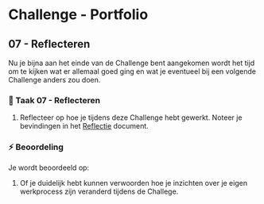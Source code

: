 # Challenge - Portfolio
## 07 - Reflecteren

Nu je bijna aan het einde van de Challenge bent aangekomen wordt het tijd om te kijken wat er allemaal goed ging en wat je eventueel bij een volgende Challenge anders zou doen. 

### :hammer: Taak 07 - Reflecteren

1. Reflecteer op hoe je tijdens deze Challenge hebt gewerkt. Noteer je bevindingen in het [Reflectie](student-reflectie.md) document.

### :zap: Beoordeling

Je wordt beoordeeld op:  

1. Of je duidelijk hebt kunnen verwoorden hoe je inzichten over je eigen werkprocess zijn veranderd tijdens de Challege.